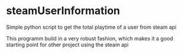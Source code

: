 # steamUserInformation
Simple python script to get the total playtime of a user from steam api

This programm build in a very robust fashion, which makes it a good starting point for other project using the steam api
